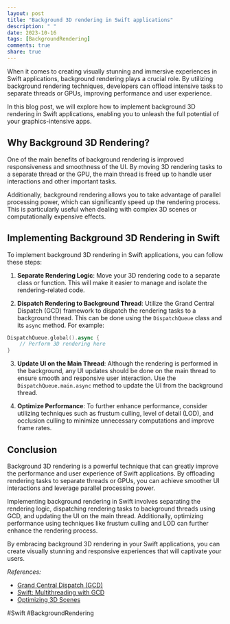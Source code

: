 ```yaml
---
layout: post
title: "Background 3D rendering in Swift applications"
description: " "
date: 2023-10-16
tags: [BackgroundRendering]
comments: true
share: true
---
```


When it comes to creating visually stunning and immersive experiences in Swift applications, background rendering plays a crucial role. By utilizing background rendering techniques, developers can offload intensive tasks to separate threads or GPUs, improving performance and user experience.

In this blog post, we will explore how to implement background 3D rendering in Swift applications, enabling you to unleash the full potential of your graphics-intensive apps.

## Why Background 3D Rendering?

One of the main benefits of background rendering is improved responsiveness and smoothness of the UI. By moving 3D rendering tasks to a separate thread or the GPU, the main thread is freed up to handle user interactions and other important tasks.

Additionally, background rendering allows you to take advantage of parallel processing power, which can significantly speed up the rendering process. This is particularly useful when dealing with complex 3D scenes or computationally expensive effects.

## Implementing Background 3D Rendering in Swift

To implement background 3D rendering in Swift applications, you can follow these steps:

1. **Separate Rendering Logic**: Move your 3D rendering code to a separate class or function. This will make it easier to manage and isolate the rendering-related code.

2. **Dispatch Rendering to Background Thread**: Utilize the Grand Central Dispatch (GCD) framework to dispatch the rendering tasks to a background thread. This can be done using the `DispatchQueue` class and its `async` method. For example:

```swift
DispatchQueue.global().async {
    // Perform 3D rendering here
}
```

3. **Update UI on the Main Thread**: Although the rendering is performed in the background, any UI updates should be done on the main thread to ensure smooth and responsive user interaction. Use the `DispatchQueue.main.async` method to update the UI from the background thread.

4. **Optimize Performance**: To further enhance performance, consider utilizing techniques such as frustum culling, level of detail (LOD), and occlusion culling to minimize unnecessary computations and improve frame rates.

## Conclusion

Background 3D rendering is a powerful technique that can greatly improve the performance and user experience of Swift applications. By offloading rendering tasks to separate threads or GPUs, you can achieve smoother UI interactions and leverage parallel processing power.

Implementing background rendering in Swift involves separating the rendering logic, dispatching rendering tasks to background threads using GCD, and updating the UI on the main thread. Additionally, optimizing performance using techniques like frustum culling and LOD can further enhance the rendering process.

By embracing background 3D rendering in your Swift applications, you can create visually stunning and responsive experiences that will captivate your users.

_References:_

- [Grand Central Dispatch (GCD)](https://developer.apple.com/documentation/dispatch)
- [Swift: Multithreading with GCD](https://www.raywenderlich.com/5370-grand-central-dispatch-tutorial-for-swift-4-part-1-2)
- [Optimizing 3D Scenes](https://developer.apple.com/library/archive/documentation/3DDrawing/Conceptual/OpenGLES_ProgrammingGuide/Optimizing3DGraphics/Optimizing3DGraphics.html)

#Swift #BackgroundRendering
